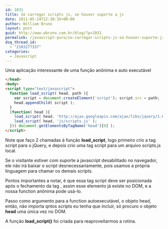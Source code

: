 ```yaml
---
id: 1031
title: Só carregar scripts js, se houver suporte a js
date: 2011-05-24T22:30:35+00:00
author: William Bruno
layout: post
guid: http://www.wbruno.com.br/blog/?p=1031
permalink: /javascript-puro/so-carregar-scripts-js-se-houver-suporte-js/
dsq_thread_id:
  - "2103277337"
categories:
  - Javascript
---
```

Uma aplicação interessante de uma função anônima e auto executável

<!--more-->

``` html
</head>
<body>
<script type="text/javascript">
  function load_script( head, path ){
    var script = document.createElement('script'); script.src = path;
    head.appendChild( script );
  }
  (function( head ){
    load_script( head, 'http://ajax.googleapis.com/ajax/libs/jquery/1.6.1/jquery.min.js' );
    load_script( head, 'js/scripts.js' );
  })( document.getElementsByTagName('head')[0] );
</script>
```

Note que faço 2 chamadas à função **load_script**, logo primeiro crio a tag script para o jQuery, e depois crio uma tag script para um arquivo scripts.js local.

Se o visitante estiver com suporte a javascript desabilitado no navegador, ele não irá baixar o script desnecessariamente, pois usamos a própria linguagem para chamar os demais scripts.

Pontos importantes a notar, é que essa tag script deve ser posicionada após o fechamento da tag </head>, assim esse elemento já existe no DOM, e a nossa function anônima pode usá-lo.

Passo como argumento para a function autoexecutável, o objeto head, então, não importa qntos scripts eu tenha que incluir, só procuro o objeto **head** uma única vez no DOM.

A função **load_script()** foi criada para reaproveitarmos a rotina.
